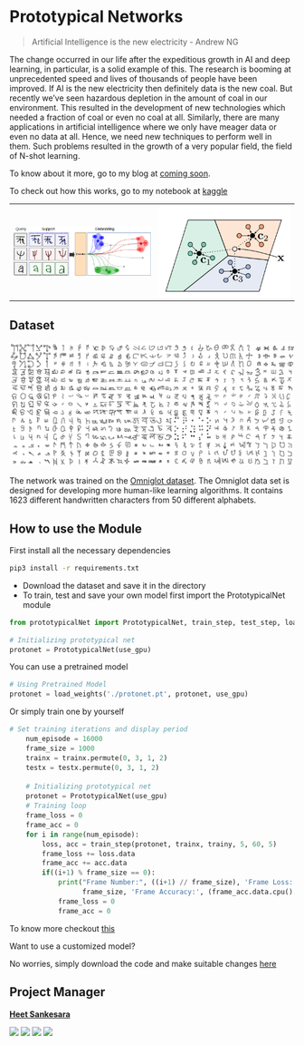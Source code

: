 # Prototypical Networks

> Artificial Intelligence is the new electricity - Andrew NG

The change occurred in our life after the expeditious growth in AI and deep learning, in particular, is a solid example of this. The research is booming at unprecedented speed and lives of thousands of people have been improved. If AI is the new electricity then definitely data is the new coal. But recently we’ve seen hazardous depletion in the amount of coal in our environment. This resulted in the development of new technologies which needed a fraction of coal or even no coal at all. Similarly, there are many applications in artificial intelligence where we only have meager data or even no data at all. Hence, we need new techniques to perform well in them. Such problems resulted in the growth of a very popular field, the field of N-shot learning.

To know about it more, go to my blog at [coming soon]().

To check out how this works, go to my notebook at [kaggle](https://www.kaggle.com/hsankesara/prototypical-net/)

<table>
    <tr>
        <td><img src="img1.png" alt="Basic Idea behind prototypical Network"></td>
        <td><img src="img2.png" alt="How prototypical Network works"></td>
    </tr>
</table>

## Dataset

![Omniglot Dataset](omniglot.jpg)

The network was trained on the [Omniglot dataset](https://github.com/brendenlake/omniglot). The Omniglot data set is designed for developing more human-like learning algorithms. It contains 1623 different handwritten characters from 50 different alphabets.

## How to use the Module

First install all the necessary dependencies

```bash
pip3 install -r requirements.txt
```

- Download the dataset and save it in the directory
- To train, test and save your own model first import the PrototypicalNet module

```python
from prototypicalNet import PrototypicalNet, train_step, test_step, load_weights
```

```python
# Initializing prototypical net
protonet = PrototypicalNet(use_gpu)
```

You can use a pretrained model

```python
# Using Pretrained Model
protonet = load_weights('./protonet.pt', protonet, use_gpu)
```

Or simply train one by yourself

```python
# Set training iterations and display period
    num_episode = 16000
    frame_size = 1000
    trainx = trainx.permute(0, 3, 1, 2)
    testx = testx.permute(0, 3, 1, 2)

    # Initializing prototypical net
    protonet = PrototypicalNet(use_gpu)
    # Training loop
    frame_loss = 0
    frame_acc = 0
    for i in range(num_episode):
        loss, acc = train_step(protonet, trainx, trainy, 5, 60, 5)
        frame_loss += loss.data
        frame_acc += acc.data
        if((i+1) % frame_size == 0):
            print("Frame Number:", ((i+1) // frame_size), 'Frame Loss: ', frame_loss.data.cpu().numpy().tolist() /
                  frame_size, 'Frame Accuracy:', (frame_acc.data.cpu().numpy().tolist() * 100) / frame_size)
            frame_loss = 0
            frame_acc = 0
```

To know more checkout [this](main.py)

Want to use a customized model?

No worries, simply download the code and make suitable changes [here](prototypicalNet.py)

## Project Manager

**[Heet Sankesara](https://github.com/Hsankesara)**

[<img src="http://i.imgur.com/0o48UoR.png" width="35" padding="10" margin="10">](https://github.com/Hsankesara/) [<img src="https://i.imgur.com/0IdggSZ.png" width="35" padding="10" margin="10">](https://www.linkedin.com/in/heet-sankesara-72383a152/) [<img src="http://i.imgur.com/tXSoThF.png" width="35" padding="10" margin="10">](https://twitter.com/heetsankesara3) [<img src="https://loading.io/s/icon/vzeour.svg" width="35" padding="10" margin="10">](https://www.kaggle.com/hsankesara)
